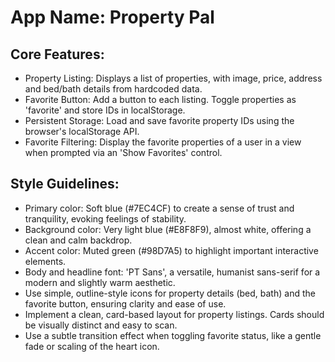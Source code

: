 # **App Name**: Property Pal

## Core Features:

- Property Listing: Displays a list of properties, with image, price, address and bed/bath details from hardcoded data.
- Favorite Button: Add a button to each listing. Toggle properties as 'favorite' and store IDs in localStorage.
- Persistent Storage: Load and save favorite property IDs using the browser's localStorage API.
- Favorite Filtering: Display the favorite properties of a user in a view when prompted via an 'Show Favorites' control.

## Style Guidelines:

- Primary color: Soft blue (#7EC4CF) to create a sense of trust and tranquility, evoking feelings of stability.
- Background color: Very light blue (#E8F8F9), almost white, offering a clean and calm backdrop.
- Accent color: Muted green (#98D7A5) to highlight important interactive elements.
- Body and headline font: 'PT Sans', a versatile, humanist sans-serif for a modern and slightly warm aesthetic.
- Use simple, outline-style icons for property details (bed, bath) and the favorite button, ensuring clarity and ease of use.
- Implement a clean, card-based layout for property listings. Cards should be visually distinct and easy to scan.
- Use a subtle transition effect when toggling favorite status, like a gentle fade or scaling of the heart icon.
